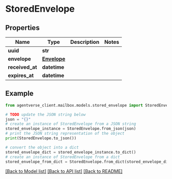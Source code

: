 # StoredEnvelope


## Properties

Name | Type | Description | Notes
------------ | ------------- | ------------- | -------------
**uuid** | **str** |  | 
**envelope** | [**Envelope**](Envelope.md) |  | 
**received_at** | **datetime** |  | 
**expires_at** | **datetime** |  | 

## Example

```python
from agentverse_client.mailbox.models.stored_envelope import StoredEnvelope

# TODO update the JSON string below
json = "{}"
# create an instance of StoredEnvelope from a JSON string
stored_envelope_instance = StoredEnvelope.from_json(json)
# print the JSON string representation of the object
print(StoredEnvelope.to_json())

# convert the object into a dict
stored_envelope_dict = stored_envelope_instance.to_dict()
# create an instance of StoredEnvelope from a dict
stored_envelope_from_dict = StoredEnvelope.from_dict(stored_envelope_dict)
```
[[Back to Model list]](../README.md#documentation-for-models) [[Back to API list]](../README.md#documentation-for-api-endpoints) [[Back to README]](../README.md)


